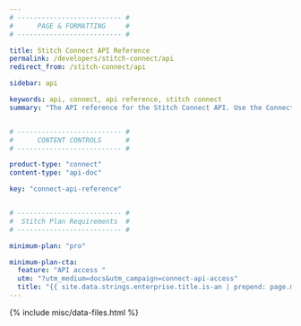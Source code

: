```yaml
---
# -------------------------- #
#      PAGE & FORMATTING     #
# -------------------------- #

title: Stitch Connect API Reference
permalink: /developers/stitch-connect/api
redirect_from: /stitch-connect/api

sidebar: api

keywords: api, connect, api reference, stitch connect
summary: "The API reference for the Stitch Connect API. Use the Connect API to programmatically manage your Stitch account or integrate Stitch with other applications."


# -------------------------- #
#      CONTENT CONTROLS      #
# -------------------------- #

product-type: "connect"
content-type: "api-doc"

key: "connect-api-reference"


# -------------------------- #
#  Stitch Plan Requirements  #
# -------------------------- #

minimum-plan: "pro"

minimum-plan-cta:
  feature: "API access "
  utm: "?utm_medium=docs&utm_campaign=connect-api-access"
  title: "{{ site.data.strings.enterprise.title.is-an | prepend: page.minimum-plan-cta.feature | flatify }}"
---
```

{% include misc/data-files.html %}